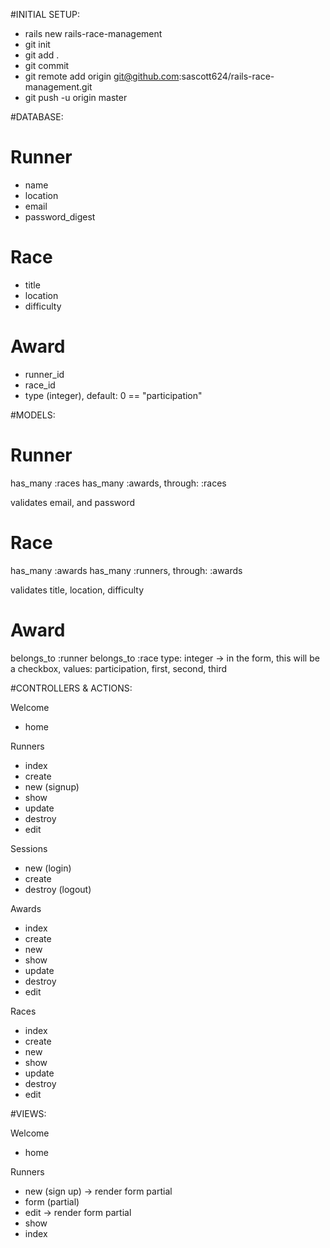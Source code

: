 #INITIAL SETUP:
- rails new rails-race-management
- git init
- git add .
- git commit
- git remote add origin git@github.com:sascott624/rails-race-management.git
- git push -u origin master



#DATABASE:

Runner
=======================================
- name
- location
- email
- password_digest

Race
=======================================
- title
- location
- difficulty

Award
=======================================
- runner_id
- race_id
- type (integer), default: 0 == "participation"


#MODELS:

Runner
=======================================
has_many :races
has_many :awards, through: :races

validates email, and password


Race
=======================================
has_many :awards
has_many :runners, through: :awards

validates title, location, difficulty


Award
=======================================
belongs_to :runner
belongs_to :race
type: integer -> in the form, this will be a checkbox, values: participation, first, second, third


#CONTROLLERS & ACTIONS:

Welcome
- home


Runners
- index
- create
- new (signup)
- show
- update
- destroy
- edit


Sessions
- new (login)
- create
- destroy (logout)


Awards
- index
- create
- new
- show
- update
- destroy
- edit


Races
- index
- create
- new
- show
- update
- destroy
- edit


#VIEWS:

Welcome
- home


Runners
- new (sign up) -> render form partial
- form (partial)
- edit -> render form partial
- show
- index

